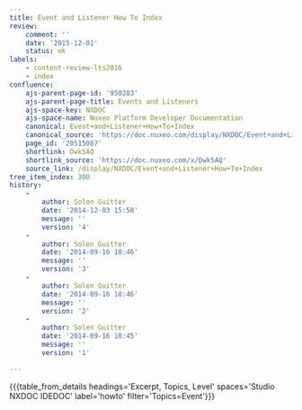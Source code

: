 ```yaml
---
title: Event and Listener How To Index
review:
    comment: ''
    date: '2015-12-01'
    status: ok
labels:
    - content-review-lts2016
    - index
confluence:
    ajs-parent-page-id: '950283'
    ajs-parent-page-title: Events and Listeners
    ajs-space-key: NXDOC
    ajs-space-name: Nuxeo Platform Developer Documentation
    canonical: Event+and+Listener+How+To+Index
    canonical_source: 'https://doc.nuxeo.com/display/NXDOC/Event+and+Listener+How+To+Index'
    page_id: '20515087'
    shortlink: Dwk5AQ
    shortlink_source: 'https://doc.nuxeo.com/x/Dwk5AQ'
    source_link: /display/NXDOC/Event+and+Listener+How+To+Index
tree_item_index: 300
history:
    -
        author: Solen Guitter
        date: '2014-12-03 15:58'
        message: ''
        version: '4'
    -
        author: Solen Guitter
        date: '2014-09-16 10:46'
        message: ''
        version: '3'
    -
        author: Solen Guitter
        date: '2014-09-16 10:46'
        message: ''
        version: '2'
    -
        author: Solen Guitter
        date: '2014-09-16 10:45'
        message: ''
        version: '1'

---
```

{{{table_from_details headings='Excerpt, Topics, Level' spaces='Studio NXDOC IDEDOC' label='howto' filter='Topics=Event'}}}
